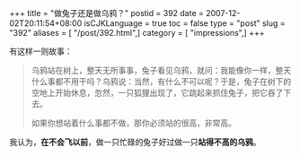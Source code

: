 +++
title = "做兔子还是做乌鸦？"
postid = 392
date = 2007-12-02T20:11:54+08:00
isCJKLanguage = true
toc = false
type = "post"
slug = "392"
aliases = [ "/post/392.html",]
category = [ "impressions",]
+++


有这样一则故事：

> 乌鸦站在树上，整天无所事事，兔子看见乌鸦，就问：我能像你一样，整天什么事都不用干吗？乌鸦说：当然，有什么不可以呢？于是，兔子在树下的空地上开始休息，忽然，一只狐狸出现了，它跳起来抓住兔子，把它吞了下去。
>
> 如果你想站着什么事都不做，那你必须站的很高，非常高。

我认为，**在不会飞以前**，做一只忙碌的兔子好过做一只**站得不高的乌鸦**。

